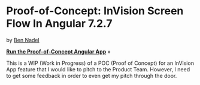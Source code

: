
# Proof-of-Concept: InVision Screen Flow In Angular 7.2.7

by [Ben Nadel][bennadel]

**[Run the Proof-of-Concept Angular App][poc]** &raquo;

This is a WIP (Work in Progress) of a POC (Proof of Concept) for an InVision
App feature that I would like to pitch to the Product Team. However, I need to
get some feedback in order to even get my pitch through the door.

[bennadel]: https://www.bennadel.com
[poc]: https://bennadel.github.io/poc-invision-screen-flow

